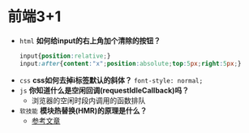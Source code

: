 # 前端3+1
- `html` **如何给input的右上角加个清除的按钮？**
    ```css
    input{position:relative;}
    input:after{content:"x";position:absolute;top:5px;right:5px;}
    ```
- `css` **css如何去掉i标签默认的斜体？**
    `font-style: normal;`
- `js` **你知道什么是空闲回调(requestIdleCallback)吗？**
    - 浏览器的空闲时段内调用的函数排队
- `软技能` **模块热替换(HMR)的原理是什么？**
    - [参考文章](https://juejin.im/post/6844903856489381896)